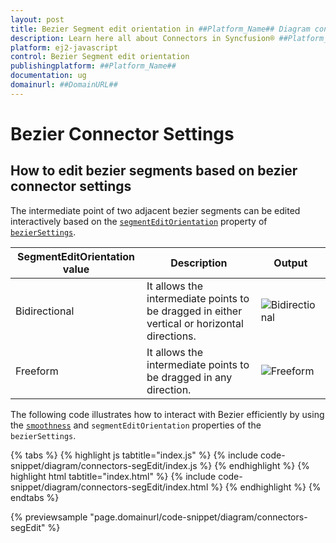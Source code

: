 ```yaml
---
layout: post
title: Bezier Segment edit orientation in ##Platform_Name## Diagram control | Syncfusion®
description: Learn here all about Connectors in Syncfusion® ##Platform_Name## Diagram control of Syncfusion Essential® JS 2 and more.
platform: ej2-javascript
control: Bezier Segment edit orientation
publishingplatform: ##Platform_Name##
documentation: ug
domainurl: ##DomainURL##
---
```


# Bezier Connector Settings

## How to edit bezier segments based on bezier connector settings

The intermediate point of two adjacent bezier segments can be edited interactively based on the [`segmentEditOrientation`](../api/diagram/bezierSegmentEditOrientation/) property of [`bezierSettings`](../api/diagram/bezierSettingsModel/).

| SegmentEditOrientation value | Description | Output |
|-------- | -------- | -------- |
| Bidirectional |It allows the intermediate points to be dragged in either vertical or horizontal directions. | ![Bidirectional](../../../images/bez-bidirectional.gif) |
| Freeform | It allows the intermediate points to be dragged in any direction. | ![Freeform](../../../images/bez-freeform.gif) |

The following code illustrates how to interact with Bezier efficiently by using the [`smoothness`](../api/diagram/bezierSmoothness/) and `segmentEditOrientation` properties of the `bezierSettings`.

{% tabs %}
{% highlight js tabtitle="index.js" %}
{% include code-snippet/diagram/connectors-segEdit/index.js %}
{% endhighlight %}
{% highlight html tabtitle="index.html" %}
{% include code-snippet/diagram/connectors-segEdit/index.html %}
{% endhighlight %}
{% endtabs %}
        
{% previewsample "page.domainurl/code-snippet/diagram/connectors-segEdit" %}
